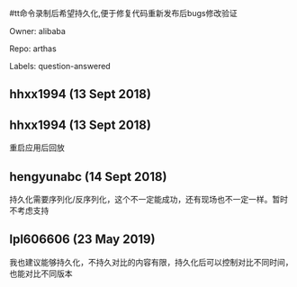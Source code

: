 #tt命令录制后希望持久化,便于修复代码重新发布后bugs修改验证

Owner: alibaba

Repo: arthas

Labels: question-answered 

## hhxx1994 (13 Sept 2018)



## hhxx1994 (13 Sept 2018)

重启应用后回放

## hengyunabc (14 Sept 2018)

持久化需要序列化/反序列化，这个不一定能成功，还有现场也不一定一样。暂时不考虑支持

## lpl606606 (23 May 2019)

我也建议能够持久化，不持久对比的内容有限，持久化后可以控制对比不同时间，也能对比不同版本

